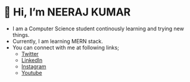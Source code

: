# 👋 Hi, I’m NEERAJ KUMAR
- I am a Computer Science student continously learning and trying new things.
- Currently, I am learning MERN stack.
- You can connect with me at following links;
  - [Twitter](https://twitter.com/neeraaj_)
  - [LinkedIn](https://www.linkedin.com/in/neeraj-kmr/)
  - [Instagram](https://www.instagram.com/lens.raj)
  - [Youtube](https://www.youtube.com/@neeraj.chaudhary)

<!---
nrj-kmr/nrj-kmr is a ✨ special ✨ repository because its `README.md` (this file) appears on your GitHub profile.
You can click the Preview link to take a look at your changes.
--->
